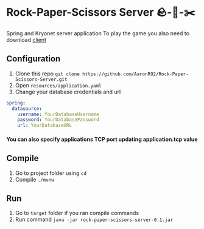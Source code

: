 # Rock-Paper-Scissors Server 🪨-📄-✂️
Spring and Kryonet server application
To play the game you also need to download [client](https://github.com/AaronR92/Rock-Paper-Scissors-Client)

## Configuration
1. Clone this repo ``git clone https://github.com/AaronR92/Rock-Paper-Scissors-Server.git``
2. Open ``resources/application.yaml``
3. Change your database credentials and url
```yaml
spring:
  datasource:
    username: YourDatabaseUsername
    password: YourDatabasePassword
    url: YourDatabaseURL
```
#### You can also specify applications TCP port updating application.tcp value

## Compile
1. Go to project folder using ``cd``
2. Compile ``./mvnw``

## Run
1. Go to ``target`` folder if you ran compile commands
2. Run command ``java -jar rock-paper-scissors-server-0.1.jar``